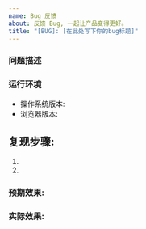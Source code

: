 ```yaml
---
name: Bug 反馈
about: 反馈 Bug, 一起让产品变得更好。
title: "[BUG]: [在此处写下你的bug标题]"
---
```

### 问题描述
<!-- 问题 -->

### 运行环境
- 操作系统版本: 
- 浏览器版本:

## 复现步骤:
<!-- 尽可能以列表方式描述 Bug 的复现步骤，推荐使用图片辅助描述 -->
1. 
2. 


### 预期效果:
<!-- 没有bug时应该是什么效果？ -->

### 实际效果:

